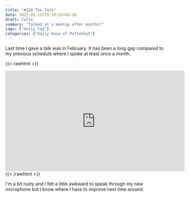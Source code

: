 ```yaml
---
title: "#128 The Talk"
date: 2022-05-12T19:18:22+05:30
draft: false
summary: "Talked at a meetup after months!"
tags: ["daily log"]
categories: ["Daily Dose of Pottekkat"]
---
```


Last time I gave a talk was in February. It has been a long gap compared to my previous schedule where I spoke at least once a month.

{{< rawhtml >}}

<iframe width="560" height="315" src="https://www.youtube.com/embed/LhUubDB7uuo?start=2402" title="YouTube video player" frameborder="0" allow="accelerometer; autoplay; clipboard-write; encrypted-media; gyroscope; picture-in-picture" allowfullscreen></iframe>
{{< /rawhtml >}}

I'm a bit rusty and I felt a little awkward to speak through my new microphone but I know where I have to improve next time around.
